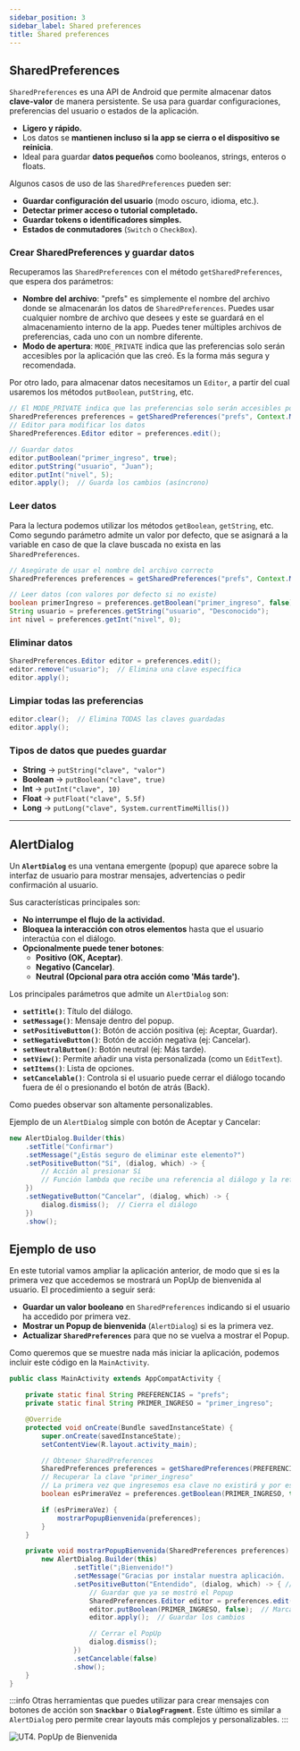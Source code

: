 ```yaml
---
sidebar_position: 3
sidebar_label: Shared preferences
title: Shared preferences
---
```


<div class="justify-text">

## SharedPreferences
 
`SharedPreferences` es una API de Android que permite almacenar datos **clave-valor** de manera persistente. Se usa para guardar configuraciones, preferencias del usuario o estados de la aplicación.  
- **Ligero y rápido.**  
- Los datos se **mantienen incluso si la app se cierra o el dispositivo se reinicia**.  
- Ideal para guardar **datos pequeños** como booleanos, strings, enteros o floats.  

Algunos casos de uso de las `SharedPreferences` pueden ser:
- **Guardar configuración del usuario** (modo oscuro, idioma, etc.).  
- **Detectar primer acceso o tutorial completado.**  
- **Guardar tokens o identificadores simples.**  
- **Estados de conmutadores** (`Switch` o `CheckBox`).


### Crear SharedPreferences y guardar datos

Recuperamos las `SharedPreferences` con el método `getSharedPreferences`, que espera dos parámetros:
- **Nombre del archivo**: "prefs" es simplemente el nombre del archivo donde se almacenarán los datos de `SharedPreferences`. Puedes usar cualquier nombre de archivo que desees y este se guardará en el almacenamiento interno de la app. Puedes tener múltiples archivos de preferencias, cada uno con un nombre diferente.
- **Modo de apertura**: `MODE_PRIVATE` indica que las preferencias solo serán accesibles por la aplicación que las creó. Es la forma más segura y recomendada.

Por otro lado, para almacenar datos necesitamos un `Editor`, a partir del cual usaremos los métodos `putBoolean`, `putString`, etc.

```java
// El MODE_PRIVATE indica que las preferencias solo serán accesibles por la aplicación que las creó.
SharedPreferences preferences = getSharedPreferences("prefs", Context.MODE_PRIVATE);
// Editor para modificar los datos
SharedPreferences.Editor editor = preferences.edit();

// Guardar datos
editor.putBoolean("primer_ingreso", true);
editor.putString("usuario", "Juan");
editor.putInt("nivel", 5);
editor.apply();  // Guarda los cambios (asíncrono)
```

### Leer datos
Para la lectura podemos utilizar los métodos `getBoolean`, `getString`, etc. Como segundo parámetro admite un valor por defecto, que se asignará a la variable en caso de que la clave buscada no exista en las `SharedPreferences`.

```java
// Asegúrate de usar el nombre del archivo correcto
SharedPreferences preferences = getSharedPreferences("prefs", Context.MODE_PRIVATE);

// Leer datos (con valores por defecto si no existe)
boolean primerIngreso = preferences.getBoolean("primer_ingreso", false);
String usuario = preferences.getString("usuario", "Desconocido");
int nivel = preferences.getInt("nivel", 0);
```

### Eliminar datos  
```java
SharedPreferences.Editor editor = preferences.edit();
editor.remove("usuario");  // Elimina una clave específica
editor.apply();
```


### Limpiar todas las preferencias  
```java
editor.clear();  // Elimina TODAS las claves guardadas
editor.apply();
```

### Tipos de datos que puedes guardar  
- **String** → `putString("clave", "valor")`  
- **Boolean** → `putBoolean("clave", true)`  
- **Int** → `putInt("clave", 10)`  
- **Float** → `putFloat("clave", 5.5f)`  
- **Long** → `putLong("clave", System.currentTimeMillis())`  

---

## AlertDialog
Un **`AlertDialog`** es una ventana emergente (popup) que aparece sobre la interfaz de usuario para mostrar mensajes, advertencias o pedir confirmación al usuario.  

Sus características principales son:
- **No interrumpe el flujo de la actividad.**  
- **Bloquea la interacción con otros elementos** hasta que el usuario interactúa con el diálogo.  
- **Opcionalmente puede tener botones**:  
  - **Positivo (OK, Aceptar)**.  
  - **Negativo (Cancelar)**.  
  - **Neutral (Opcional para otra acción como 'Más tarde').**  


Los principales parámetros que admite un `AlertDialog` son:
- **`setTitle()`**: Título del diálogo.  
- **`setMessage()`**: Mensaje dentro del popup.  
- **`setPositiveButton()`**: Botón de acción positiva (ej: Aceptar, Guardar).  
- **`setNegativeButton()`**: Botón de acción negativa (ej: Cancelar).  
- **`setNeutralButton()`**: Botón neutral (ej: Más tarde).  
- **`setView()`**: Permite añadir una vista personalizada (como un `EditText`).  
- **`setItems()`**: Lista de opciones. 
- **`setCancelable()`**: Controla si el usuario puede cerrar el diálogo tocando fuera de él o presionando el botón de atrás (Back).

Como puedes observar son altamente personalizables.

Ejemplo de un `AlertDialog` simple con botón de Aceptar y Cancelar:

```java
new AlertDialog.Builder(this)
    .setTitle("Confirmar")
    .setMessage("¿Estás seguro de eliminar este elemento?")
    .setPositiveButton("Sí", (dialog, which) -> {
        // Acción al presionar Sí
        // Función lambda que recibe una referencia al diálogo y la referencia del botón que fue presionado (which) 
    })
    .setNegativeButton("Cancelar", (dialog, which) -> {
        dialog.dismiss();  // Cierra el diálogo
    })
    .show();
```


## Ejemplo de uso

En este tutorial vamos ampliar la aplicación anterior, de modo que si es la primera vez que accedemos se mostrará un PopUp de bienvenida al usuario. El procedimiento a seguir será:
- **Guardar un valor booleano** en `SharedPreferences` indicando si el usuario ha accedido por primera vez.  
- **Mostrar un Popup de bienvenida** (`AlertDialog`) si es la primera vez.  
- **Actualizar `SharedPreferences`** para que no se vuelva a mostrar el Popup.  

Como queremos que se muestre nada más iniciar la aplicación, podemos incluir este código en la `MainActivity`.

```java title="MainActivity.java"
public class MainActivity extends AppCompatActivity {

    private static final String PREFERENCIAS = "prefs";
    private static final String PRIMER_INGRESO = "primer_ingreso";

    @Override
    protected void onCreate(Bundle savedInstanceState) {
        super.onCreate(savedInstanceState);
        setContentView(R.layout.activity_main);

        // Obtener SharedPreferences
        SharedPreferences preferences = getSharedPreferences(PREFERENCIAS, Context.MODE_PRIVATE);
        // Recuperar la clave "primer_ingreso"
        // La primera vez que ingresemos esa clave no existirá y por eso la ponemos a true por defecto
        boolean esPrimeraVez = preferences.getBoolean(PRIMER_INGRESO, true);

        if (esPrimeraVez) {
            mostrarPopupBienvenida(preferences);
        }
    }

    private void mostrarPopupBienvenida(SharedPreferences preferences) {
        new AlertDialog.Builder(this)
                .setTitle("¡Bienvenido!")
                .setMessage("Gracias por instalar nuestra aplicación. ¡Esperamos que te guste!")
                .setPositiveButton("Entendido", (dialog, which) -> { // Indicamos qué hacer cuando se pulse el botón
                    // Guardar que ya se mostró el Popup
                    SharedPreferences.Editor editor = preferences.edit();
                    editor.putBoolean(PRIMER_INGRESO, false);  // Marcar que ya se ha accedido
                    editor.apply();  // Guardar los cambios

                    // Cerrar el PopUp
                    dialog.dismiss();
                })
                .setCancelable(false)
                .show();
    }
}
```


:::info
Otras herramientas que puedes utilizar para crear mensajes con botones de acción son **`Snackbar`** o **`DialogFragment`**. Este último es similar a `AlertDialog` pero permite crear layouts más complejos y personalizables.
:::

![UT4. PopUp de Bienvenida](/img/pmdm/ut4/8-video-popup.gif)

</div>